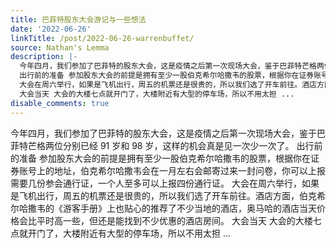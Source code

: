 ```yaml
---
title: 巴菲特股东大会游记与一些想法
date: '2022-06-26'
linkTitle: /post/2022-06-26-warrenbuffet/
source: Nathan's Lemma
description: |-
  今年四月，我们参加了巴菲特的股东大会，这是疫情之后第一次现场大会，鉴于巴菲特芒格两位分别已经 91 岁和 98 岁，这样的机会真是见一次少一次了。
  出行前的准备 参加股东大会的前提是拥有至少一股伯克希尔哈撒韦的股票，根据你在证券账号上的地址，伯克希尔哈撒韦会在一月左右会邮寄过来一封问卷，你可以上报需要几份参会通行证，一个人至多可以上报四份通行证。
  大会在周六举行，如果是飞机出行，周五的机票还是很贵的，所以我们选了开车前往。酒店方面，伯克希尔哈撒韦的《游客手册》上也贴心的推荐了不少当地的酒店，奥马哈的酒店当天价格会比平时高一些，但还是能找到不少优惠的酒店房间。
  大会当天 大会的大楼七点就开门了，大楼附近有大型的停车场，所以不用太担 ...
disable_comments: true
---
```

今年四月，我们参加了巴菲特的股东大会，这是疫情之后第一次现场大会，鉴于巴菲特芒格两位分别已经 91 岁和 98 岁，这样的机会真是见一次少一次了。
出行前的准备 参加股东大会的前提是拥有至少一股伯克希尔哈撒韦的股票，根据你在证券账号上的地址，伯克希尔哈撒韦会在一月左右会邮寄过来一封问卷，你可以上报需要几份参会通行证，一个人至多可以上报四份通行证。
大会在周六举行，如果是飞机出行，周五的机票还是很贵的，所以我们选了开车前往。酒店方面，伯克希尔哈撒韦的《游客手册》上也贴心的推荐了不少当地的酒店，奥马哈的酒店当天价格会比平时高一些，但还是能找到不少优惠的酒店房间。
大会当天 大会的大楼七点就开门了，大楼附近有大型的停车场，所以不用太担 ...